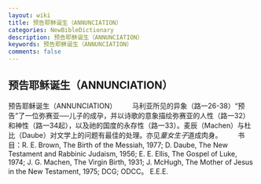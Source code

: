 ```yaml
---
layout: wiki
title: 预告耶稣诞生（ANNUNCIATION）
categories: NewBibleDictionary
description: 预告耶稣诞生（ANNUNCIATION）
keywords: 预告耶稣诞生（ANNUNCIATION）
comments: false
---
```


## 预告耶稣诞生（ANNUNCIATION）



预告耶稣诞生（ANNUNCIATION）
　　马利亚所见的异象（路一26-38）“预告”了一位弥赛亚──儿子的成孕，并以诗歌的意象描绘弥赛亚的人性（路一32）和神性（路一34起），以及祂的国度的永存性（路一33）。麦辰（Machen）与杜比（Daube）对文学上的问题有最佳的处理。亦见*童女生子*道成肉身。
　　书目：R. E. Brown, The Birth of the Messiah, 1977; D.
Daube, The New Testament and Rabbinic
Judaism, 1956; E. E. Ellis, The
Gospel of Luke, 1974; J. G. Machen, The
Virgin Birth, 1931; J. McHugh, The
Mother of Jesus in the New Testament, 1975; DCG; ODCC。
E.E.E.



